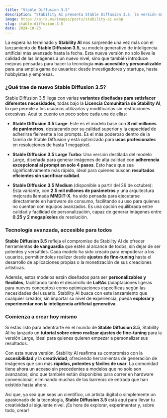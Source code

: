 ```yaml
---
title: "Stable Diffusion 3.5"
description: "Stability AI presenta Stable Diffusion 3.5, la versión más avanzada de sus modelos generativos."
image: https://ajra.es/images/posts/stability-ai.webp
slug: stable-diffusion-3-5
date: 2024-10-23
---
```


La espera ha terminado y **Stability AI** nos sorprende una vez más con el lanzamiento de **Stable Diffusion 3.5**, su modelo generativo de inteligencia artificial más avanzado hasta la fecha. Esta nueva versión no solo lleva la calidad de las imágenes a un nuevo nivel, sino que también introduce mejoras pensadas para hacer la tecnología **más accesible y personalizable** para una amplia gama de usuarios: desde investigadores y startups, hasta hobbyistas y empresas.

### ¿Qué trae de nuevo Stable Diffusion 3.5?
Stable Diffusion 3.5 llega con varias **variantes diseñadas para satisfacer diferentes necesidades**, todas bajo la **Licencia Comunitaria de Stability AI**, lo que permite a los usuarios utilizarlas y modificarlas sin restricciones excesivas. Aquí te cuento un poco sobre cada una de ellas:

- **Stable Diffusion 3.5 Large**: Este es el modelo base con **8 mil millones de parámetros**, destacando por su calidad superior y la capacidad de adherirse fielmente a los prompts. Es el más poderoso dentro de la familia de Stable Diffusion y está optimizado para **usos profesionales** en resoluciones de hasta 1 megapíxel.

- **Stable Diffusion 3.5 Large Turbo**: Una versión destilada del modelo Large, diseñada para generar imágenes de alta calidad con **adherencia excepcional al prompt en solo 4 pasos**. Esto hace que sea significativamente más rápido, ideal para quienes buscan **resultados eficientes sin sacrificar calidad**.

- **Stable Diffusion 3.5 Medium** (disponible a partir del 29 de octubre): Esta variante, con **2.5 mil millones de parámetros** y una arquitectura mejorada llamada **MMDiT-X**, ha sido pensada para ejecutarse directamente en hardware de consumo, facilitando su uso para quienes no cuentan con equipos avanzados. Es una opción equilibrada entre calidad y facilidad de personalización, capaz de generar imágenes entre **0.25 y 2 megapíxeles** de resolución.

### Tecnología avanzada, accesible para todos
**Stable Diffusion 3.5** refleja el compromiso de Stability AI de ofrecer herramientas **de vanguardia** que estén al alcance de todos, sin dejar de ser potentes y versátiles. Cada modelo ha sido creado para empoderar a los usuarios, permitiéndoles realizar desde **ajustes de fine-tuning** hasta el desarrollo de aplicaciones propias o la monetización de sus creaciones artísticas.

Además, estos modelos están diseñados para ser **personalizables y flexibles**, facilitando tanto el desarrollo de **LoRAs** (adaptaciones ligeras para nuevos conceptos) como optimizaciones específicas según las necesidades del usuario. Stability AI busca con este lanzamiento que cualquier creador, sin importar su nivel de experiencia, pueda **explorar y experimentar con la inteligencia artificial generativa**.

### Comienza a crear hoy mismo
Si estás listo para adentrarte en el mundo de **Stable Diffusion 3.5**, Stability AI ha lanzado un **tutorial sobre cómo realizar ajustes de fine-tuning** para la versión Large, ideal para quienes quieren empezar a personalizar sus resultados.

Con esta nueva versión, Stability AI reafirma su compromiso con la **accesibilidad** y la **creatividad**, ofreciendo herramientas de generación de imágenes que son más **rápidas, potentes y fáciles de usar**. La comunidad tiene ahora un acceso sin precedentes a modelos que no solo son avanzados, sino que también están disponibles para correr en hardware convencional, eliminando muchas de las barreras de entrada que han existido hasta ahora.

Así que, ya sea que seas un científico, un artista digital o simplemente un apasionado de la tecnología, **Stable Diffusion 3.5** está aquí para llevar tu creatividad al siguiente nivel. ¡Es hora de explorar, experimentar y, sobre todo, crear!
